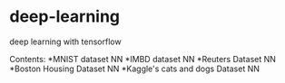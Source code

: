 # deep-learning
deep learning with tensorflow

Contents:
*MNIST dataset NN
*IMBD dataset NN
*Reuters Dataset NN
*Boston Housing Dataset NN
*Kaggle's cats and dogs Dataset NN
